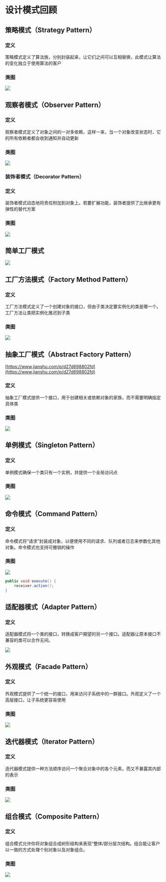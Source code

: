 # 设计模式回顾

## 策略模式（Strategy Pattern）

### 定义

策略模式定义了算法族，分别封装起来，让它们之间可以互相替换，此模式让算法的变化独立于使用算法的客户

### 类图

![](../.gitbook/assets/image%20%2813%29.png)

## 观察者模式（Observer Pattern）

### 定义

观察者模式定义了对象之间的一对多依赖，这样一来，当一个对象改变状态时，它的所有依赖者都会收到通知并自动更新

### 类图

![](../.gitbook/assets/image%20%2823%29.png)

### 装饰者模式（Decorator Pattern）

### 定义

装饰者模式动态地将责任附加到对象上。若要扩展功能，装饰者提供了比继承更有弹性的替代方案

### 类图

![](../.gitbook/assets/img_3496.JPG)

## 简单工厂模式

![](../.gitbook/assets/image%20%2826%29.png)

## 工厂方法模式（Factory Method Pattern）

### 定义

工厂方法模式定义了一个创建对象的接口，但由子类决定要实例化的类是哪一个。工厂方法让类把实例化推迟到子类

### 类图

![](../.gitbook/assets/image%20%2825%29.png)

## 抽象工厂模式（Abstract Factory Pattern）

[https://www.jianshu.com/p/d27d698802fd](https://www.jianshu.com/p/d27d698802fd)

### 定义

抽象工厂模式提供一个接口，用于创建相关或依赖对象的家族，而不需要明确指定具体类

### 类图

![](../.gitbook/assets/image%20%2833%29.png)

## 单例模式（Singleton Pattern）

### 定义

单例模式确保一个类只有一个实例，并提供一个全局访问点

### 类图



![](../.gitbook/assets/image%20%2818%29.png)

## 命令模式（Command Pattern）

### 定义

命令模式将“请求”封装成对象，以便使用不同的请求、队列或者日志来参数化其他对象。命令模式也支持可撤销的操作

### 类图

![](../.gitbook/assets/image%20%285%29.png)

```java
public void execute() {
    receiver.action();
}
```

## 适配器模式（Adapter Pattern）

### 定义

适配器模式将一个类的接口，转换成客户期望的另一个接口。适配器让原本接口不兼容的类可以合作无间。

![](../.gitbook/assets/image%20%2839%29.png)

## 外观模式（Facade Pattern）

### 定义

外观模式提供了一个统一的接口，用来访问子系统中的一群接口。外观定义了一个高层接口，让子系统更容易使用

### 类图

![](../.gitbook/assets/image.png)

## 迭代器模式（Iterator Pattern）

### 定义

迭代器模式提供一种方法顺序访问一个聚合对象中的各个元素，而又不暴露其内部的表示

### 类图

![](../.gitbook/assets/image%20%2812%29.png)

## 组合模式（Composite Pattern）

### 定义

组合模式允许你将对象组合成树形结构来表现“整体/部分层次结构。组合能让客户以一致的方式处理个别对象以及对象组合。

### 类图

![](../.gitbook/assets/ping-mu-kuai-zhao-20190929-20.28.37.png)

